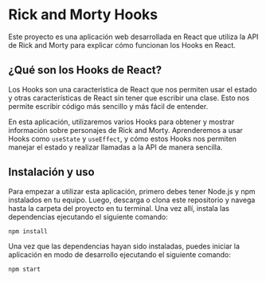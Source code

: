 # Rick and Morty Hooks

Este proyecto es una aplicación web desarrollada en React que utiliza la API de Rick and Morty para explicar cómo funcionan los Hooks en React.

## ¿Qué son los Hooks de React?

Los Hooks son una característica de React que nos permiten usar el estado y otras características de React sin tener que escribir una clase. Esto nos permite escribir código más sencillo y más fácil de entender.

En esta aplicación, utilizaremos varios Hooks para obtener y mostrar información sobre personajes de Rick and Morty. Aprenderemos a usar Hooks como `useState` y `useEffect`, y cómo estos Hooks nos permiten manejar el estado y realizar llamadas a la API de manera sencilla.

## Instalación y uso

Para empezar a utilizar esta aplicación, primero debes tener Node.js y npm instalados en tu equipo. Luego, descarga o clona este repositorio y navega hasta la carpeta del proyecto en tu terminal. Una vez allí, instala las dependencias ejecutando el siguiente comando:

```
npm install
```
Una vez que las dependencias hayan sido instaladas, puedes iniciar la aplicación en modo de desarrollo ejecutando el siguiente comando:

```
npm start
```

